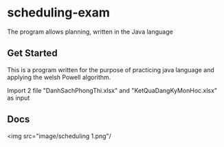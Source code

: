 # scheduling-exam 
The program allows planning, written in the Java language

## Get Started
This is a program written for the purpose of practicing java language and applying the welsh Powell algorithm.

Import 2 file "DanhSachPhongThi.xlsx" and "KetQuaDangKyMonHoc.xlsx" as input

## Docs

<img src="image/scheduling 1.png"/
